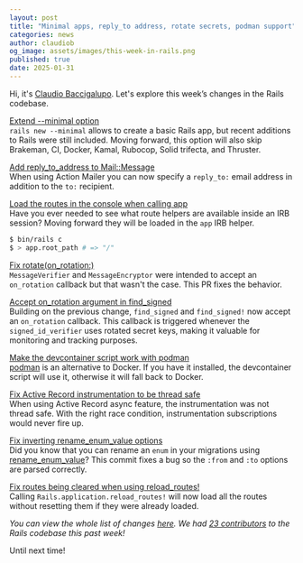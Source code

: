 ```yaml
---
layout: post
title: "Minimal apps, reply_to address, rotate secrets, podman support"
categories: news
author: claudiob
og_image: assets/images/this-week-in-rails.png
published: true
date: 2025-01-31
---
```



Hi, it's [Claudio Baccigalupo](https://github.com/claudiob).
Let's explore this week’s changes in the Rails codebase.

[Extend --minimal option](https://github.com/rails/rails/pull/54313)  
`rails new --minimal` allows to create a basic Rails app, but recent additions to Rails were still included.
Moving forward, this option will also skip Brakeman, CI, Docker, Kamal, Rubocop, Solid trifecta, and Thruster.

[Add reply_to_address to Mail::Message](https://github.com/rails/rails/pull/53513)  
When using Action Mailer you can now specify a `reply_to:` email address in addition to the `to:` recipient.

[Load the routes in the console when calling app](https://github.com/rails/rails/pull/54380)  
Have you ever needed to see what route helpers are available inside an IRB session?
Moving forward they will be loaded in the `app` IRB helper.

```sh
$ bin/rails c
$ > app.root_path # => "/"
```

[Fix rotate(on_rotation:)](https://github.com/rails/rails/pull/54371)  
`MessageVerifier` and `MessageEncryptor` were intended to accept an `on_rotation` callback but that wasn't the case.
This PR fixes the behavior.

[Accept on_rotation argument in find_signed](https://github.com/rails/rails/pull/54373)  
Building on the previous change, `find_signed` and `find_signed!` now accept an `on_rotation` callback.
This callback is triggered whenever the `signed_id_verifier` uses rotated secret keys, making it valuable for monitoring and tracking purposes.

[Make the devcontainer script work with podman](https://github.com/rails/rails/pull/54378)  
[podman](https://podman.io/) is an alternative to Docker. 
If you have it installed, the devcontainer script will use it, otherwise it will fall back to Docker.

[Fix Active Record instrumentation to be thread safe](https://github.com/rails/rails/pull/54344)  
When using Active Record async feature, the instrumentation was not thread safe.
With the right race condition, instrumentation subscriptions would never fire up.

[Fix inverting rename_enum_value options](https://github.com/rails/rails/pull/54394)  
Did you know that you can rename an `enum` in your migrations using [rename_enum_value](https://edgeapi.rubyonrails.org/classes/ActiveRecord/ConnectionAdapters/PostgreSQLAdapter.html#method-i-rename_enum_value)?
This commit fixes a bug so the `:from` and `:to` options are parsed correctly.

[Fix routes being cleared when using reload_routes!](https://github.com/rails/rails/pull/54306)  
Calling `Rails.application.reload_routes!` will now load all the routes without resetting them if they were already loaded.


_You can view the whole list of changes [here](https://github.com/rails/rails/compare/@%7B2025-01-24%7D...main@%7B2025-01-31%7D)._
_We had [23 contributors](https://contributors.rubyonrails.org/contributors/in-time-window/20250124-20250131) to the Rails codebase this past week!_

Until next time!
